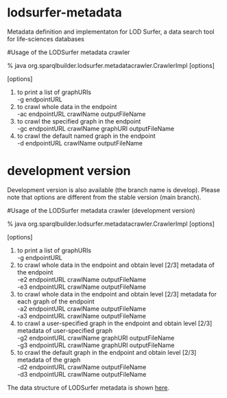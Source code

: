 # lodsurfer-metadata

Metadata definition and implementaton for LOD Surfer, a data search tool for life-sciences databases

#Usage of the LODSurfer metadata crawler

% java org.sparqlbuilder.lodsurfer.metadatacrawler.CrawlerImpl \[options\]

\[options\] <br>
  1. to print a list of graphURIs <br>
     -g endpointURL <br>
  2. to crawl whole data in the endpoint <br>
     -ac endpointURL crawlName outputFileName <br>
  3. to crawl the specified graph in the endpoint <br>
     -gc endpointURL crawlName graphURI outputFileName <br>  
  4. to crawl the default named graph in the endpoint <br>
     -d endpointURL crawlName outputFileName <br>  

# development version

Development version is also available (the branch name is develop).  Please note that options are different from the stable version (main branch).

#Usage of the LODSurfer metadata crawler (development version)

% java org.sparqlbuilder.lodsurfer.metadatacrawler.CrawlerImpl \[options\]

\[options\] <br>
  1. to print a list of graphURIs <br>
     -g endpointURL <br>
  2. to crawl whole data in the endpoint and obtain level [2/3] metadata of the endpoint<br>
     -e2 endpointURL crawlName outputFileName <br>
     -e3 endpointURL crawlName outputFileName <br>
  3. to crawl whole data in the endpoint and obtain level [2/3] metadata for each graph of the endpoint<br>
     -a2 endpointURL crawlName outputFileName <br>
     -a3 endpointURL crawlName outputFileName <br>
  4. to crawl a user-specified graph in the endpoint and obtain level [2/3] metadata of user-specified graph<br>
     -g2 endpointURL crawlName graphURI outputFileName <br>
     -g3 endpointURL crawlName graphURI outputFileName <br>
  4. to crawl the default graph in the endpoint and obtain level [2/3] metadata of the graph<br>
     -d2 endpointURL crawlName outputFileName <br>
     -d3 endpointURL crawlName outputFileName <br>
     
The data structure of LODSurfer metadata is shown [here](https://github.com/LODSurfer/lodsurfer-metadata/wiki/LOD-Surfer-Metadata-Structure).


